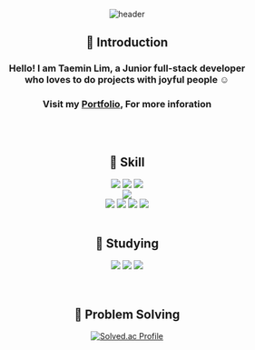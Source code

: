 

<div align=center>

![header](https://capsule-render.vercel.app/api?type=transparent&color=timeGradient&height=300&section=header&text=Welcome%20&fontSize=90&desc=Hello,%20I%20am%20devTaemin)


<!--소개-->

## 📌 Introduction
### Hello! I am Taemin Lim, a Junior full-stack developer <br> who loves to do projects with joyful people ☺️
### Visit my [Portfolio](https://devTaemin.github.io), For more inforation
<br/>
<br/>
 
<!--Skill-->
## 📌 Skill
  
<!--FrontEnd-->
<img src="https://img.shields.io/badge/Flask-000000?style=flat&logo=Flask&logoColor=white"/>
<img src="https://img.shields.io/badge/Django-092E20?style=flat&logo=Django&logoColor=white"/>
<img src="https://img.shields.io/badge/Node.js-339933?style=flat&logo=Node.js&logoColor=white"/>
<br/>
<!--BackEnd-->
<img src="https://img.shields.io/badge/MySQL-4479A1?style=flat&logo=MySQL&logoColor=white"/>
<br/>
<!--Language, tool-->
<img src="https://img.shields.io/badge/Java-007396?style=flat&logo=Java&logoColor=white"/>
<img src="https://img.shields.io/badge/JavaScript-F7DF1E?style=flat&logo=JavaScript&logoColor=white"/>
<img src="https://img.shields.io/badge/C++-00599C?style=flat&logo=C++&logoColor=white"/>
<img src="https://img.shields.io/badge/Python-3776AB?style=flat&logo=Python&logoColor=white"/>
<br/>
<br/>
  
<!--Studying -->

## 📌 Studying
<!--FrontEnd-->
<img src="https://img.shields.io/badge/Vue.js-4FC08D?style=flat&logo=Vue.js&logoColor=white"/>
<!--BackEnd-->
<img src="https://img.shields.io/badge/Spring-6DB33F?style=flat&logo=Spring&logoColor=white"/>
<!--Language, tool-->
<img src="https://img.shields.io/badge/jQuery-0769AD?style=flat&logo=jQuery&logoColor=white"/>
<br/>
<br/> 
<br/>

<!--Algorithm -->

## 📌 Problem Solving

[![Solved.ac Profile](http://mazassumnida.wtf/api/v2/generate_badge?boj=devTaemin)](https://solved.ac/devTaemin)
<br/>
<br/>
<br/>
  
</div>

